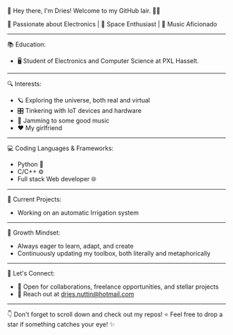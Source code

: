 👋 Hey there, I'm Dries! Welcome to my GitHub lair. 👨‍💻

🔌 Passionate about Electronics | 🌌 Space Enthusiast | 🎵 Music Aficionado

---

📚 Education:
- 🖥️ Student of Electronics and Computer Science at PXL Hasselt.

---

🔍 Interests:

- 🪐 Exploring the universe, both real and virtual
- 🎛️ Tinkering with IoT devices and hardware
- 🎼 Jamming to some good music
- ❤️ My girlfriend

---

💻 Coding Languages & Frameworks:

- Python 🐍
- C/C++ ⚙️
- Full stack Web developer 🌐

---

🔭 Current Projects:

- Working on an automatic Irrigation system
  
---

🌱 Growth Mindset:

- Always eager to learn, adapt, and create
- Continuously updating my toolbox, both literally and metaphorically

---

🤝 Let's Connect:

- 💼 Open for collaborations, freelance opportunities, and stellar projects
- 💌 Reach out at dries.nuttin@hotmail.com

---

👇 Don't forget to scroll down and check out my repos! ⭐️ Feel free to drop a star if something catches your eye! ✨
